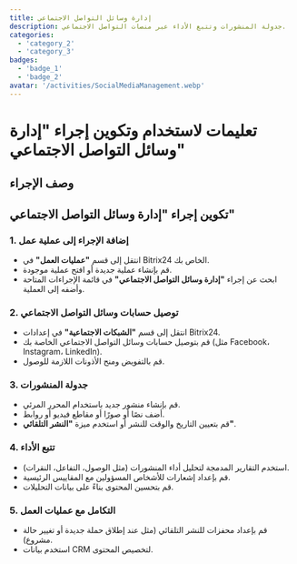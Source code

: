 ```yaml
---
title: إدارة وسائل التواصل الاجتماعي
description: جدولة المنشورات وتتبع الأداء عبر منصات التواصل الاجتماعي.
categories: 
  - 'category_2'
  - 'category_3'
badges: 
  - 'badge_1'
  - 'badge_2'
avatar: '/activities/SocialMediaManagement.webp'
---
```


# تعليمات لاستخدام وتكوين إجراء "إدارة وسائل التواصل الاجتماعي"

## وصف الإجراء

## **تكوين إجراء "إدارة وسائل التواصل الاجتماعي"**

### 1. إضافة الإجراء إلى عملية عمل
- انتقل إلى قسم **"عمليات العمل"** في Bitrix24 الخاص بك.
- قم بإنشاء عملية جديدة أو افتح عملية موجودة.
- ابحث عن إجراء **"إدارة وسائل التواصل الاجتماعي"** في قائمة الإجراءات المتاحة وأضفه إلى العملية.

### 2. توصيل حسابات وسائل التواصل الاجتماعي
- انتقل إلى قسم **"الشبكات الاجتماعية"** في إعدادات Bitrix24.
- قم بتوصيل حسابات وسائل التواصل الاجتماعي الخاصة بك (مثل Facebook، Instagram، LinkedIn).
- قم بالتفويض ومنح الأذونات اللازمة للوصول.

### 3. جدولة المنشورات
- قم بإنشاء منشور جديد باستخدام المحرر المرئي.
- أضف نصًا أو صورًا أو مقاطع فيديو أو روابط.
- قم بتعيين التاريخ والوقت للنشر أو استخدم ميزة **"النشر التلقائي"**.

### 4. تتبع الأداء
- استخدم التقارير المدمجة لتحليل أداء المنشورات (مثل الوصول، التفاعل، النقرات).
- قم بإعداد إشعارات للأشخاص المسؤولين مع المقاييس الرئيسية.
- قم بتحسين المحتوى بناءً على بيانات التحليلات.

### 5. التكامل مع عمليات العمل
- قم بإعداد محفزات للنشر التلقائي (مثل عند إطلاق حملة جديدة أو تغيير حالة مشروع).
- استخدم بيانات CRM لتخصيص المحتوى.  

